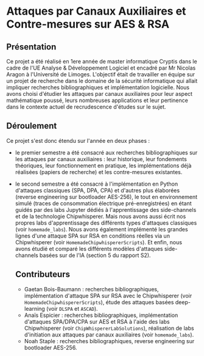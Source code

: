 # Attaques par Canaux Auxiliaires et Contre-mesures sur AES & RSA

## Présentation

Ce projet a été réalisé en 1ere année de master informatique Cryptis dans le cadre de l'UE Analyse & Développement Logiciel et encadré par Mr Nicolas Aragon à l'Université de Limoges.
L'objectif était de travailler en équipe sur un projet de recherche dans le domaine de la sécurité informatique qui allait impliquer recherches bibliographiques et implémentation logicielle. Nous avons choisi d'étudier les attaques par canaux auxiliaires pour leur aspect mathématique poussé, leurs nombreuses applications et leur pertinence dans le contexte actuel de recrudescence d'études sur le sujet. 

## Déroulement
Ce projet s'est donc étendu sur l'année en deux phases : 
- le premier semestre a été consacré aux recherches bibliographiques sur les attaques par canaux auxiliaires : leur historique, leur fondements théoriques, leur fonctionnement en pratique, les implémentations déjà réalisées (papiers de recherche) et les contre-mesures existantes.
- le second semestre a été consacré à l'implémentation en Python d'attaques classiques (SPA, DPA, CPA) et d'autres plus élaborées (reverse engineering sur bootloader AES-256), le tout en environnement simulé (traces de consommation électrique pré-enregistrées) en étant guidés par des labs Jupyter dédiés à l'apprentissage des side-channels et de la technologie Chipwhisperer. Mais nous avons aussi écrit nos propres labs d'apprentissage des différents types d'attaques classiques (voir `homemade_labs`). Nous avons également implémenté les grandes lignes d'une attaque SPA sur RSA en conditions réelles via un Chipwhisperer (voir `HomemadeChipwhispererScripts`). Et enfin, nous avons étudié et comparé les différents modèles d'attaques side-channels basées sur de l'IA (section 5 du rapport S2).

  ## Contributeurs
  - Gaetan Bois-Baumann : recherches bibliographiques, implémentation d'attaque SPA sur RSA avec le Chipwhisperer (voir `HomemadeChipwhispererScripts`), étude des attaques basées deep-learning (voir `DLSPA` et `ASCAD`).
  - Anaïs Espicier : recherches bibliographiques, implémentation d'attaques SPA/DPA/CPA sur AES et RSA à l'aide des labs Chipwhisperer (voir `ChipWhispererLabSolutions`), réalisation de labs d'initiation aux attaques par canaux auxiliaires (voir `homemade_labs`).
  - Noah Staple : recherches bibliographiques, reverse engineering sur bootloader AES-256.

